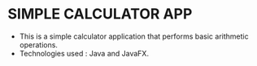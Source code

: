 # SIMPLE CALCULATOR APP

- This is a simple calculator application that performs basic arithmetic operations.
- Technologies used : Java and JavaFX.
